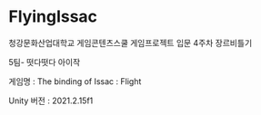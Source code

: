 # FlyingIssac

청강문화산업대학교 게임콘텐츠스쿨 게임프로젝트 입문 4주차 장르비틀기

5팀- 떳다떳다 아이작

게임명 : The binding of Issac : Flight

Unity 버전 : 2021.2.15f1
